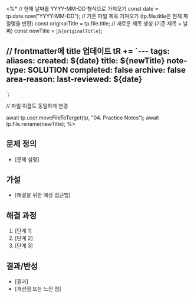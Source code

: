 <%*
  // 현재 날짜를 YYYY-MM-DD 형식으로 가져오기
  const date = tp.date.now("YYYY-MM-DD");
  // 기존 파일 제목 가져오기 (tp.file.title은 현재 파일명을 반환)
  const originalTitle = tp.file.title;
  // 새로운 제목 생성 (기존 제목 + 날짜)
  const newTitle = `🔬${originalTitle}`;
  
  // frontmatter에 title 업데이트
  tR += `---
tags:
aliases: 
created: ${date}
title: ${newTitle}
note-type: SOLUTION
completed: false
archive: false
area-reason:
last-reviewed: ${date}
---
`;
  
  // 파일 이름도 동일하게 변경
  
  await tp.user.moveFileToTarget(tp, "04. Practice Notes");
  await tp.file.rename(newTitle);
%>

## 문제 정의
- [문제 설명]

## 가설
- [해결을 위한 예상 접근법]

## 해결 과정
1. [단계 1]
2. [단계 2]
3. [단계 3]

## 결과/반성
- [결과]
- [개선점 또는 느낀 점]
